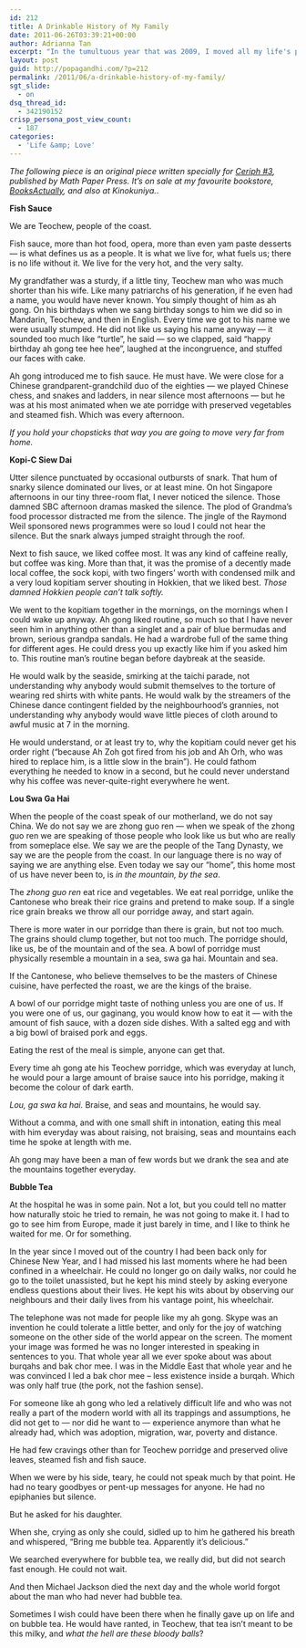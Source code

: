 ```yaml
---
id: 212
title: A Drinkable History of My Family
date: 2011-06-26T03:39:21+00:00
author: Adrianna Tan
excerpt: "In the tumultuous year that was 2009, I moved all my life's possessions around the world several times, and then came home to find my grandfather was going to die. Michael Jackson died. Everybody seemed to, that year."
layout: post
guid: http://popagandhi.com/?p=212
permalink: /2011/06/a-drinkable-history-of-my-family/
sgt_slide:
  - on
dsq_thread_id:
  - 342190152
crisp_persona_post_view_count:
  - 187
categories:
  - 'Life &amp; Love'
---
```

_The following piece is an original piece written specially for [Ceriph #3](http://www.ceriph.net/home.htm), published by Math Paper Press. It&#8217;s on sale at my favourite bookstore, [BooksActually](http://booksactually.com), and also at Kinokuniya._.

**Fish Sauce**

We are Teochew, people of the coast. 

Fish sauce, more than hot food, opera, more than even yam paste desserts — is what defines us as a people. It is what we live for, what fuels us; there is no life without it. We live for the very hot, and the very salty. 

My grandfather was a sturdy, if a little tiny, Teochew man who was much shorter than his wife. Like many patriarchs of his generation, if he even had a name, you would have never known. You simply thought of him as ah gong. On his birthdays when we sang birthday songs to him we did so in Mandarin, Teochew, and then in English. Every time we got to his name we were usually stumped. He did not like us saying his name anyway — it sounded too much like “turtle”, he said — so we clapped, said “happy birthday ah gong tee hee hee”, laughed at the incongruence, and stuffed our faces with cake. 

Ah gong introduced me to fish sauce. He must have. We were close for a Chinese grandparent-grandchild duo of the eighties — we played Chinese chess, and snakes and ladders, in near silence most afternoons — but he was at his most animated when we ate porridge with preserved vegetables and steamed fish. Which was every afternoon.

_If you hold your chopsticks that way you are going to move very far from home._

**Kopi-C Siew Dai**

Utter silence punctuated by occasional outbursts of snark. That hum of snarky silence dominated our lives, or at least mine. On hot Singapore afternoons in our tiny three-room flat, I never noticed the silence. Those damned SBC afternoon dramas masked the silence. The plod of Grandma’s food processor distracted me from the silence. The jingle of the Raymond Weil sponsored news programmes were so loud I could not hear the silence. But the snark always jumped straight through the roof.

Next to fish sauce, we liked coffee most. It was any kind of caffeine really, but coffee was king. More than that, it was the promise of a decently made local coffee, the sock kopi, with two fingers’ worth with condensed milk and a very loud kopitiam server shouting in Hokkien, that we liked best. _Those damned Hokkien people can’t talk softly._

We went to the kopitiam together in the mornings, on the mornings when I could wake up anyway. Ah gong liked routine, so much so that I have never seen him in anything other than a singlet and a pair of blue bermudas and brown, serious grandpa sandals. He had a wardrobe full of the same thing for different ages. He could dress you up exactly like him if you asked him to. This routine man’s routine began before daybreak at the seaside.

He would walk by the seaside, smirking at the taichi parade, not understanding why anybody would submit themselves to the torture of wearing red shirts with white pants. He would walk by the streamers of the Chinese dance contingent fielded by the neighbourhood’s grannies, not understanding why anybody would wave little pieces of cloth around to awful music at 7 in the morning.

He would understand, or at least try to, why the kopitiam could never get his order right (“because Ah Zoh got fired from his job and Ah Orh, who was hired to replace him, is a little slow in the brain”). He could fathom everything he needed to know in a second, but he could never understand why his coffee was never-quite-right everywhere he went.

**Lou Swa Ga Hai** 

When the people of the coast speak of our motherland, we do not say China. We do not say we are zhong guo ren — when we speak of the zhong guo ren we are speaking of those people who look like us but who are really from someplace else. We say we are the people of the Tang Dynasty, we say we are the people from the coast. In our language there is no way of saying we are anything else. Even today we say our “home”, this home most of us have never been to, is _in the mountain, by the sea_. 

The _zhong guo ren_ eat rice and vegetables. We eat real porridge, unlike the Cantonese who break their rice grains and pretend to make soup. If a single rice grain breaks we throw all our porridge away, and start again. 

There is more water in our porridge than there is grain, but not too much. The grains should clump together, but not too much. The porridge should, like us, be of the mountain and of the sea. A bowl of porridge must physically resemble a mountain in a sea, swa ga hai. Mountain and sea. 

If the Cantonese, who believe themselves to be the masters of Chinese cuisine, have perfected the roast, we are the kings of the braise.
  
A bowl of our porridge might taste of nothing unless you are one of us. If you were one of us, our gaginang, you would know how to eat it — with the amount of fish sauce, with a dozen side dishes. With a salted egg and with a big bowl of braised pork and eggs.

Eating the rest of the meal is simple, anyone can get that.

Every time ah gong ate his Teochew porridge, which was everyday at lunch, he would pour a large amount of braise sauce into his porridge, making it become the colour of dark earth.

_Lou, ga swa ka hai._ Braise, and seas and mountains, he would say.

Without a comma, and with one small shift in intonation, eating this meal with him everyday was about raising, not braising, seas and mountains each time he spoke at length with me.

Ah gong may have been a man of few words but we drank the sea and ate the mountains together everyday. 

**Bubble Tea**

At the hospital he was in some pain. Not a lot, but you could tell no matter how naturally stoic he tried to remain, he was not going to make it. I had to go to see him from Europe, made it just barely in time, and I like to think he waited for me. Or for something.

In the year since I moved out of the country I had been back only for Chinese New Year, and I had missed his last moments where he had been confined in a wheelchair. He could no longer go on daily walks, nor could he go to the toilet unassisted, but he kept his mind steely by asking everyone endless questions about their lives. He kept his wits about by observing our neighbours and their daily lives from his vantage point, his wheelchair. 

The telephone was not made for people like my ah gong. Skype was an invention he could tolerate a little better, and only for the joy of watching someone on the other side of the world appear on the screen. The moment your image was formed he was no longer interested in speaking in sentences to you. That whole year all we ever spoke about was about burqahs and bak chor mee. I was in the Middle East that whole year and he was convinced I led a bak chor mee &#8211; less existence inside a burqah. Which was only half true (the pork, not the fashion sense).

For someone like ah gong who led a relatively difficult life and who was not really a part of the modern world with all its trappings and assumptions, he did not get to — nor did he want to — experience anymore than what he already had, which was adoption, migration, war, poverty and distance. 

He had few cravings other than for Teochew porridge and preserved olive leaves, steamed fish and fish sauce. 

When we were by his side, teary, he could not speak much by that point. He had no teary goodbyes or pent-up messages for anyone. He had no epiphanies but silence.

But he asked for his daughter.

When she, crying as only she could, sidled up to him he gathered his breath and whispered, “Bring me bubble tea. Apparently it’s delicious.”

We searched everywhere for bubble tea, we really did, but did not search fast enough. He could not wait.

And then Michael Jackson died the next day and the whole world forgot about the man who had never had bubble tea. 

Sometimes I wish could have been there when he finally gave up on life and on bubble tea. He would have ranted, in Teochew, that tea isn’t meant to be this milky, and _what the hell are these bloody balls_?